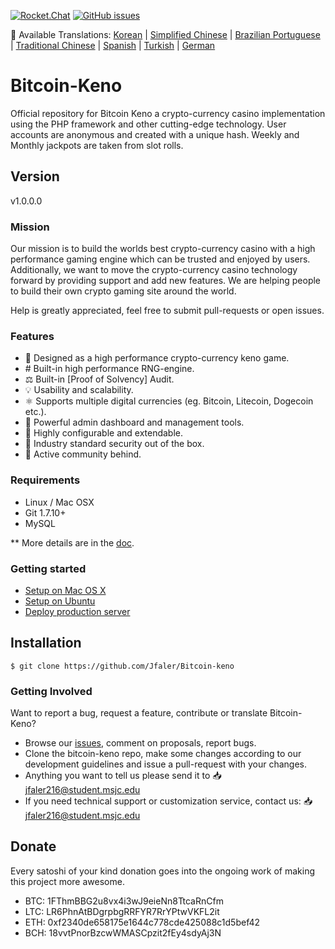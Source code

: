 [![Rocket.Chat](https://open.rocket.chat/images/join-chat.svg)](http://chat.bitlits.com/)
[![GitHub issues](https://img.shields.io/github/issues/Jfaler/Bitcoin-keno.svg)](https://github.com/Jfaler/Bitcoin-Slot-Machine/issues)

:memo: Available Translations: [Korean](https://github.com/Jfaler/bitcoin-keno/tree/master/docs-translations/ko-KR/project/README.md) | [Simplified Chinese](https://github.com/Jfaler/bitcoin-keno/tree/master/docs-translations/zh-CN/project/README.md) | [Brazilian Portuguese](https://github.com/Jfaler/bitcoin-keno/tree/master/docs-translations/pt-BR/project/README.md) | [Traditional Chinese](https://github.com/Jfaler/bitcoin-keno/tree/master/docs-translations/zh-TW/project/README.md) | [Spanish](https://github.com/Jfaler/bitcoin-keno/tree/master/docs-translations/es/project/README.md) | [Turkish](https://github.com/Jfaler/bitcoin-keno/tree/master/docs-translations/tr-TR/project/README.md) | [German](https://github.com/Jfaler/bitcoin-keno/tree/master/docs-translations/de-DE/project/README.md)

# Bitcoin-Keno
Official repository for Bitcoin Keno a crypto-currency casino implementation using the PHP framework and other cutting-edge technology. User accounts are anonymous and created with a unique hash. Weekly and Monthly jackpots are taken from slot rolls.

## Version 

v1.0.0.0

### Mission

Our mission is to build the worlds best crypto-currency casino with a high performance gaming engine which can be trusted and enjoyed by users. Additionally, we want to move the crypto-currency casino technology forward by providing support and add new features. We are helping people to build their own crypto gaming site around the world.

Help is greatly appreciated, feel free to submit pull-requests or open issues.

### Features

* 🎰 Designed as a high performance crypto-currency keno game.
* #️ Built-in high performance RNG-engine.
* ⚖️ Built-in [Proof of Solvency] Audit.
* 💡 Usability and scalability.
* ⚛️ Supports multiple digital currencies (eg. Bitcoin, Litecoin, Dogecoin etc.).
* 📖 Powerful admin dashboard and management tools.
* 🔧 Highly configurable and extendable.
* 🔐 Industry standard security out of the box.
* 💬 Active community behind.

### Requirements

* Linux / Mac OSX
* Git 1.7.10+
* MySQL

** More details are in the [doc](doc).

### Getting started

* [Setup on Mac OS X](doc/setup-local-osx.md)
* [Setup on Ubuntu](doc/setup-local-ubuntu.md)
* [Deploy production server](doc/deploy-production-server.md)

## Installation
`
$ git clone https://github.com/Jfaler/Bitcoin-keno
`

### Getting Involved

Want to report a bug, request a feature, contribute or translate Bitcoin-Keno?

* Browse our [issues](https://github.com/Jfaler/bitcoin-keno/issues), comment on proposals, report bugs.
* Clone the bitcoin-keno repo, make some changes according to our development guidelines and issue a pull-request with your changes.
* Anything you want to tell us please send it to 📥 [jfaler216@student.msjc.edu](mailto:jfaler216@student.msjc.edu)
* If you need technical support or customization service, contact us: 📥 [jfaler216@student.msjc.edu](mailto:jfaler216@student.msjc.edu)

## Donate
Every satoshi of your kind donation goes into the ongoing work of making this project more awesome.

* BTC: 1FThmBBG2u8vx4i3wJ9eieNn8TtcaRnCfm
* LTC: LR6PhnAtBDgrpbgRRFYR7RrYPtwVKFL2it
* ETH: 0xf2340de658175e1644c778cde425088c1d5bef42
* BCH: 18vvtPnorBzcwWMASCpzit2fEy4sdyAj3N
